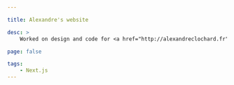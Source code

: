 ```yaml
---

title: Alexandre's website

desc: >
    Worked on design and code for <a href="http://alexandreclochard.fr">alexandreclochard.fr</a>, a Next.js website for Alexandre, a young woodworker who also happens be my brother :)

page: false

tags:
    - Next.js 
---
```



